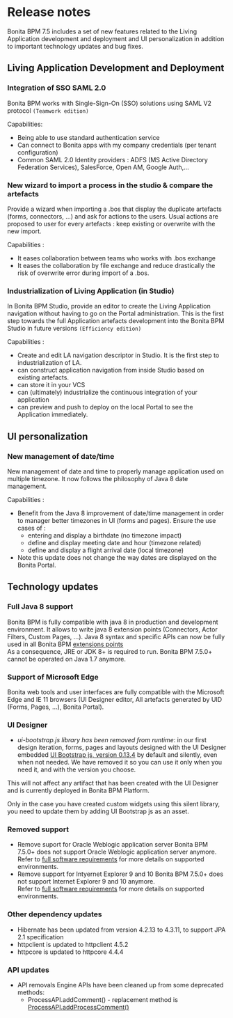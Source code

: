 # Release notes

Bonita BPM 7.5 includes a set of new features related to the Living Application development and deployment and UI personalization in addition to important technology updates and bug fixes.

<a id="living-application-development-and-deployment"/>

## Living Application Development and Deployment

### Integration of SSO SAML 2.0
Bonita BPM works with Single-Sign-On (SSO) solutions using SAML V2 protocol `(Teamwork edition)`

Capabilities: 
* Being able to use standard authentication service 
* Can connect to Bonita apps with my company credentials (per tenant configuration)
* Common SAML 2.0 Identity providers : ADFS (MS Active Directory Federation Services), SalesForce, Open AM, Google Auth,...

### New wizard to import a process in the studio & compare the artefacts 
Provide a wizard when importing a .bos that display the duplicate artefacts (forms, connectors, ...)  and ask for actions to the users. Usual actions are proposed to user for every artefacts : keep existing or overwrite with the new import.

Capabilities :
* It eases collaboration between teams who works with .bos exchange
* It eases the collaboration by file exchange and reduce drastically the risk of overwrite error during import of a .bos.

### Industrialization of Living Application (in Studio)
In Bonita BPM Studio, provide an editor to create the Living Application navigation without having to go on the Portal administration. This is the first step towards the full Application artefacts development into the Bonita BPM Studio in future versions `(Efficiency edition)`

Capabilities : 
* Create and edit LA navigation descriptor in Studio. It is the first step to industrialization of LA.
* can construct application navigation from inside Studio based on existing artefacts.
* can store it in your VCS
* can (ultimately) industrialize the continuous integration of your application
* can preview and push to deploy on the local Portal to see the Application immediately. 

<a id="ui-personalization"/> 

## UI personalization

### New management of date/time
New management of date and time to properly manage application used on multiple timezone. It now follows the philosophy of Java 8 date management.

Capabilities :
* Benefit from the Java 8 improvement of date/time management in order to manager better timezones in UI (forms and pages). Ensure the use cases of : 
    * entering and display a birthdate (no timezone impact)
    * define and display meeting date and hour (timezone related)
    * define and display a flight arrival date (local timezone)
* Note this update does not change the way dates are displayed on the Bonita Portal.

<a id="technology-updates"/>

## Technology updates

### Full Java 8 support
Bonita BPM is fully compatible with java 8 in production and development environment. It allows to write java 8 extension points (Connectors, Actor Filters, Custom Pages, ...). Java 8 syntax and specific APIs can now be fully used in all Bonita BPM [extensions points](software-extensibility.md#stable_extension_points)  
As a consequence, JRE or JDK 8+ is required to run. Bonita BPM 7.5.0+ cannot be operated on Java 1.7 anymore.

### Support of Microsoft Edge
Bonita web tools and user interfaces are fully compatible with the Microsoft Edge and IE 11 browsers (UI Designer editor, All artefacts generated by UID (Forms, Pages, ...), Bonita Portal). 



### UI Designer
- *ui-bootstrap.js library has been removed from runtime*: in our first design iteration, forms, pages and layouts designed with the UI Designer embedded [UI Bootstrap js, version 0.13.4](http://angular-ui.github.io/bootstrap/versioned-docs/0.13.4/) by default and silently, even when not needed. We have removed it so you can use it only when you need it, and with the version you choose. 

 This will not affect any artifact that has been created with the UI Designer and is currently deployed in Bonita BPM Platform.

 Only in the case you have created custom widgets using this silent library, you need to update them by adding UI Bootstrap js as an asset.


### Removed support 
* Remove suport for Oracle Weblogic application server
Bonita BPM 7.5.0+ does not support Oracle Weblogic application server anymore.  
Refer to [full software requirements](hardware-and-software-requirements.md) for more details on supported environments.
* Remove support for Intyernet Explorer 9 and 10
Bonita BPM 7.5.0+ does not support Internet Explorer 9 and 10 anymore.  
Refer to [full software requirements](hardware-and-software-requirements.md) for more details on supported environments.

### Other dependency updates
* Hibernate has been updated from version 4.2.13 to 4.3.11, to support JPA 2.1 specification
* httpclient is updated to httpclient 4.5.2
* httpcore is updated to httpcore 4.4.4

### API updates

* API removals Engine APIs have been cleaned up from some deprecated methods:
  * ProcessAPI.addComment() - replacement method is [ProcessAPI.addProcessComment()](http://documentation.bonitasoft.com/javadoc/api/${varVersion}/org/bonitasoft/engine/api/ProcessRuntimeAPI.html#addProcessComment-long-java.lang.String-)
